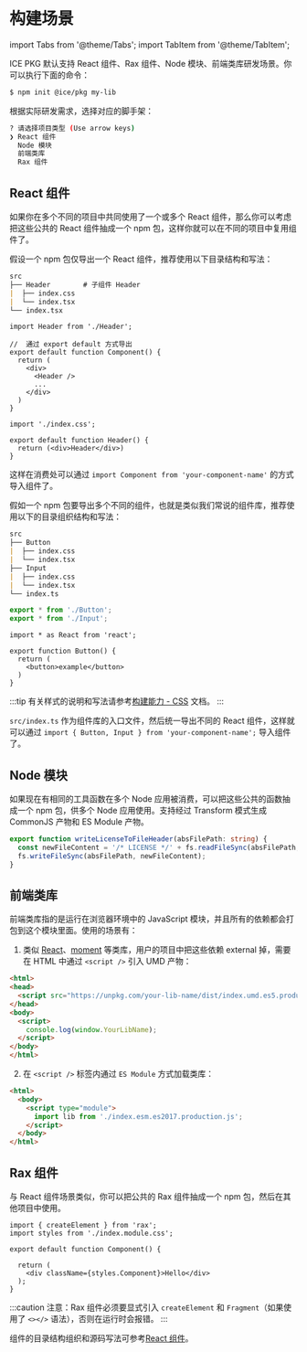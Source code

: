# 构建场景

import Tabs from '@theme/Tabs';
import TabItem from '@theme/TabItem';

ICE PKG 默认支持 React 组件、Rax 组件、Node 模块、前端类库研发场景。你可以执行下面的命令：

```bash
$ npm init @ice/pkg my-lib
```

根据实际研发需求，选择对应的脚手架：

```bash
? 请选择项目类型 (Use arrow keys)
❯ React 组件
  Node 模块
  前端类库  
  Rax 组件
```

## React 组件

如果你在多个不同的项目中共同使用了一个或多个 React 组件，那么你可以考虑把这些公共的 React 组件抽成一个 npm 包，这样你就可以在不同的项目中复用组件了。

假设一个 npm 包仅导出一个 React 组件，推荐使用以下目录结构和写法：

```md
src
├── Header        # 子组件 Header
|  ├── index.css
|  └── index.tsx
└── index.tsx
```

<Tabs>
<TabItem value="index.tsx" label="index.tsx">

```tsx
import Header from './Header';

//  通过 export default 方式导出
export default function Component() {
  return (
    <div>
      <Header />
      ...
    </div>
  )
}
```

</TabItem>

<TabItem value="Header/index.tsx" label="Header/index.tsx">

```tsx
import './index.css';

export default function Header() {
  return (<div>Header</div>)
}
```

</TabItem>
</Tabs>

这样在消费处可以通过 `import Component from 'your-component-name'` 的方式导入组件了。

假如一个 npm 包要导出多个不同的组件，也就是类似我们常说的组件库，推荐使用以下的目录组织结构和写法：

```md
src
├── Button
|  ├── index.css
|  └── index.tsx
├── Input
|  ├── index.css
|  └── index.tsx
└── index.ts
```
<Tabs>
<TabItem value="index.ts" label="index.ts">

```ts
export * from './Button';
export * from './Input';
```

</TabItem>

<TabItem value="Button/index.tsx" label="Button/index.tsx">

```tsx
import * as React from 'react';

export function Button() {
  return (
    <button>example</button>
  )
}
```

</TabItem>
</Tabs>

:::tip
有关样式的说明和写法请参考[构建能力 - CSS](./abilities#css) 文档。
:::

`src/index.ts` 作为组件库的入口文件，然后统一导出不同的 React 组件，这样就可以通过 `import { Button, Input } from 'your-component-name';` 导入组件了。

## Node 模块

如果现在有相同的工具函数在多个 Node 应用被消费，可以把这些公共的函数抽成一个 npm 包，供多个 Node 应用使用。支持经过 Transform 模式生成 CommonJS 产物和 ES Module 产物。

```ts title="src/index.ts"
export function writeLicenseToFileHeader(absFilePath: string) {
  const newFileContent = '/* LICENSE */' + fs.readFileSync(absFilePath, 'utf-8');
  fs.writeFileSync(absFilePath, newFileContent);
}
```

## 前端类库

前端类库指的是运行在浏览器环境中的 JavaScript 模块，并且所有的依赖都会打包到这个模块里面。使用的场景有：

1. 类似 [React](https://unpkg.com/browse/react@18.2.0/umd/)、[moment](https://unpkg.com/browse/moment@2.29.4/min/) 等类库，用户的项目中把这些依赖 external 掉，需要在 HTML 中通过 `<script />` 引入 UMD 产物：
```html
<html>
<head>
  <script src="https://unpkg.com/your-lib-name/dist/index.umd.es5.production.js"></script>
</head>
<body>
  <script>
    console.log(window.YourLibName);
  </script>
</body>
</html>
```

2. 在 `<script />` 标签内通过 `ES Module` 方式加载类库：

```html
<html>
  <body>
    <script type="module">
      import lib from './index.esm.es2017.production.js';
    </script>
  </body>
</html>
```

## Rax 组件

与 React 组件场景类似，你可以把公共的 Rax 组件抽成一个 npm 包，然后在其他项目中使用。

```tsx title="src/index.tsx"
import { createElement } from 'rax';
import styles from './index.module.css';

export default function Component() {

  return (
    <div className={styles.Component}>Hello</div>
  );
}
```

:::caution
注意：Rax 组件必须要显式引入 `createElement` 和 `Fragment`（如果使用了 `<></>` 语法），否则在运行时会报错。
:::

组件的目录结构组织和源码写法可参考[React 组件](#react-组件)。
